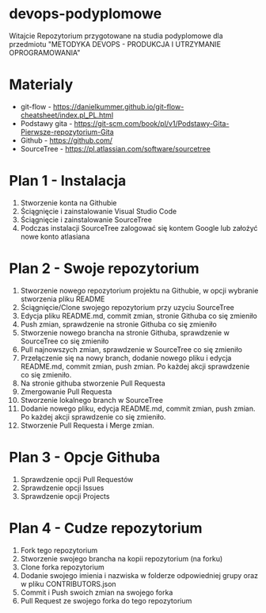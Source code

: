 # devops-podyplomowe
Witajcie
Repozytorium przygotowane na studia podyplomowe dla przedmiotu "METODYKA DEVOPS - PRODUKCJA I UTRZYMANIE OPROGRAMOWANIA"

# Materialy

- git-flow - https://danielkummer.github.io/git-flow-cheatsheet/index.pl_PL.html
- Podstawy gita - https://git-scm.com/book/pl/v1/Podstawy-Gita-Pierwsze-repozytorium-Gita
- Github - https://github.com/
- SourceTree - https://pl.atlassian.com/software/sourcetree

# Plan 1 - Instalacja

1. Stworzenie konta na Githubie
2. Ściągnięcie i zainstalowanie Visual Studio Code
3. Ściągnięcie i zainstalowanie SourceTree
4. Podczas instalacji SourceTree zalogować się kontem Google lub założyć nowe konto atlasiana

# Plan 2 - Swoje repozytorium

1. Stworzenie nowego repozytorium projektu na Githubie, w opcji wybranie stworzenia pliku README
2. Ściągnięcie/Clone swojego repozytorium przy uzyciu SourceTree
3. Edycja pliku README.md, commit zmian, stronie Githuba co się zmieniło
4. Push zmian, sprawdzenie na stronie Githuba co się zmieniło
5. Stworzenie nowego brancha na stronie Githuba, sprawdzenie w SourceTree co się zmieniło
6. Pull najnowszych zmian, sprawdzenie w SourceTree co się zmieniło
7. Przełączenie się na nowy branch, dodanie nowego pliku i edycja README.md, commit zmian, push zmian. Po każdej akcji sprawdzenie co się zmieniło.
8. Na stronie githuba stworzenie Pull Requesta
9. Zmergowanie Pull Requesta
10. Stworzenie lokalnego branch w SourceTree
11. Dodanie nowego pliku, edycja README.md, commit zmian, push zmian. Po każdej akcji sprawdzenie co się zmieniło.
12. Stworzenie Pull Requesta i Merge zmian.

# Plan 3 - Opcje Githuba

1. Sprawdzenie opcji Pull Requestów
2. Sprawdzenie opcji Issues
3. Sprawdzenie opcji Projects

# Plan 4 - Cudze repozytorium

1. Fork tego repozytorium
2. Stworzenie swojego brancha na kopii repozytorium (na forku)
3. Clone forka repozytorium
4. Dodanie swojego imienia i nazwiska w folderze odpowiedniej grupy oraz w pliku CONTRIBUTORS.json
5. Commit i Push swoich zmian na swojego forka
6. Pull Request ze swojego forka do tego repozytorium
